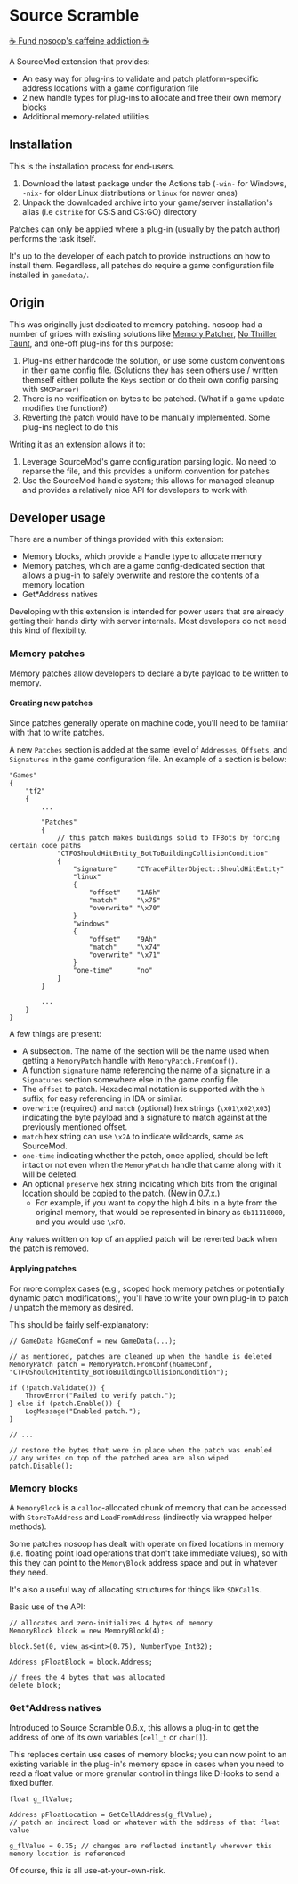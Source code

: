 # Source Scramble

[:coffee: Fund nosoop's caffeine addiction :coffee:](https://buymeacoff.ee/nosoop)

A SourceMod extension that provides:
- An easy way for plug-ins to validate and patch platform-specific address locations with a game configuration file
- 2 new handle types for plug-ins to allocate and free their own memory blocks
- Additional memory-related utilities

## Installation

This is the installation process for end-users.

1.  Download the latest package under the Actions tab (`-win-` for Windows, `-nix-` for
older Linux distributions or `linux` for newer ones)
2.  Unpack the downloaded archive into your game/server installation's alias (i.e `cstrike` for CS:S and CS:GO) directory

Patches can only be applied where a plug-in (usually by the patch author) performs the task itself.

It's up to the developer of each patch to provide instructions on how to install them.
Regardless, all patches do require a game configuration file installed in `gamedata/`.

## Origin

This was originally just dedicated to memory patching. nosoop had a number of gripes with existing
solutions like [Memory Patcher][], [No Thriller Taunt][], and one-off plug-ins for this purpose:

1.  Plug-ins either hardcode the solution, or use some custom conventions in their game config file. (Solutions they has seen others use / written themself either pollute the `Keys` section or do their own config parsing with `SMCParser`)
2.  There is no verification on bytes to be patched. (What if a game update modifies the
function?)
3.  Reverting the patch would have to be manually implemented. Some plug-ins neglect to do this

Writing it as an extension allows it to:

1.  Leverage SourceMod's game configuration parsing logic. No need to reparse the file, and
this provides a uniform convention for patches
2.  Use the SourceMod handle system; this allows for managed cleanup and provides a relatively
nice API for developers to work with

[Memory Patcher]: https://forums.alliedmods.net/showthread.php?p=2617543
[No Thriller Taunt]: https://forums.alliedmods.net/showthread.php?t=171343

## Developer usage

There are a number of things provided with this extension:

- Memory blocks, which provide a Handle type to allocate memory
- Memory patches, which are a game config-dedicated section that allows a plug-in to safely
overwrite and restore the contents of a memory location
- Get*Address natives

Developing with this extension is intended for power users that are already getting their hands
dirty with server internals. Most developers do not need this kind of flexibility.

### Memory patches

Memory patches allow developers to declare a byte payload to be written to memory.

#### Creating new patches

Since patches generally operate on machine code, you'll need to be familiar with that to write
patches.

A new `Patches` section is added at the same level of `Addresses`, `Offsets`, and
`Signatures` in the game configuration file.  An example of a section is below:

```
"Games"
{
	"tf2"
	{
		...
		
		"Patches"
		{
			// this patch makes buildings solid to TFBots by forcing certain code paths
			"CTFOShouldHitEntity_BotToBuildingCollisionCondition"
			{
				"signature" 	"CTraceFilterObject::ShouldHitEntity"
				"linux"
				{
					"offset"	"1A6h"
					"match"		"\x75"
					"overwrite"	"\x70"
				}
				"windows"
				{
					"offset"	"9Ah"
					"match"		"\x74"
					"overwrite"	"\x71"
				}
				"one-time"		"no"
			}
		}

		...
	}
}
```

A few things are present:

- A subsection. The name of the section will be the name used when getting a `MemoryPatch`
handle with `MemoryPatch.FromConf()`.
- A function `signature` name referencing the name of a signature in a `Signatures` section
somewhere else in the game config file.
- The `offset` to patch. Hexadecimal notation is supported with the `h` suffix, for easy
referencing in IDA or similar.
- `overwrite` (required) and `match` (optional) hex strings (`\x01\x02\x03`) indicating the byte payload and a signature to match against at the previously mentioned offset.
- `match` hex string can use `\x2A` to indicate wildcards, same as SourceMod.
- `one-time` indicating whether the patch, once applied, should be left intact or not even when
the `MemoryPatch` handle that came along with it will be deleted.
- An optional `preserve` hex string indicating which bits from the original location should be
copied to the patch.  (New in 0.7.x.)
	- For example, if you want to copy the high 4 bits in a byte from the original memory,
	that would be represented in binary as `0b11110000`, and you would use `\xF0`.

Any values written on top of an applied patch will be reverted back when the patch is removed.

#### Applying patches

For more complex cases (e.g., scoped hook memory patches or potentially dynamic patch
modifications), you'll have to write your own plug-in to patch / unpatch the memory as desired.

This should be fairly self-explanatory:

```sourcepawn
// GameData hGameConf = new GameData(...);

// as mentioned, patches are cleaned up when the handle is deleted
MemoryPatch patch = MemoryPatch.FromConf(hGameConf, "CTFOShouldHitEntity_BotToBuildingCollisionCondition");

if (!patch.Validate()) {
	ThrowError("Failed to verify patch.");
} else if (patch.Enable()) {
	LogMessage("Enabled patch.");
}

// ...

// restore the bytes that were in place when the patch was enabled
// any writes on top of the patched area are also wiped
patch.Disable();
```

### Memory blocks

A `MemoryBlock` is a `calloc`-allocated chunk of memory that can be accessed with
`StoreToAddress` and `LoadFromAddress` (indirectly via wrapped helper methods).

Some patches nosoop has dealt with operate on fixed locations in memory (i.e. floating point load
operations that don't take immediate values), so with this they can point to the `MemoryBlock`
address space and put in whatever they need.

It's also a useful way of allocating structures for things like `SDKCall`s.

Basic use of the API:

```sourcepawn
// allocates and zero-initializes 4 bytes of memory
MemoryBlock block = new MemoryBlock(4);

block.Set(0, view_as<int>(0.75), NumberType_Int32);

Address pFloatBlock = block.Address;

// frees the 4 bytes that was allocated
delete block;
```

### Get*Address natives

Introduced to Source Scramble 0.6.x, this allows a plug-in to get the address of one of its own
variables (`cell_t` or `char[]`).

This replaces certain use cases of memory blocks; you can now point to an existing variable in
the plug-in's memory space in cases when you need to read a float value or more granular control
in things like DHooks to send a fixed buffer.

```sourcepawn
float g_flValue;

Address pFloatLocation = GetCellAddress(g_flValue);
// patch an indirect load or whatever with the address of that float value

g_flValue = 0.75; // changes are reflected instantly wherever this memory location is referenced
```

Of course, this is all use-at-your-own-risk.
